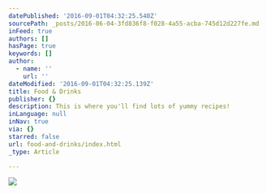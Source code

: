 ```yaml
---
datePublished: '2016-09-01T04:32:25.540Z'
sourcePath: _posts/2016-06-04-3fd836f8-f028-4a55-acba-745d12d227fe.md
inFeed: true
authors: []
hasPage: true
keywords: []
author:
  - name: ''
    url: ''
dateModified: '2016-09-01T04:32:25.139Z'
title: Food & Drinks
publisher: {}
description: This is where you'll find lots of yummy recipes!
inLanguage: null
inNav: true
via: {}
starred: false
url: food-and-drinks/index.html
_type: Article

---
```

![](https://the-grid-user-content.s3-us-west-2.amazonaws.com/e631b3f9-1c3d-40cc-be4b-982093d5c6d7.jpg)